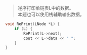 > 逆序打印单链表L中的数据。  
> 本题也可以使用栈辅助输出数据。

```cpp
void RePrint(LNode *L) {
    if (L) {
        RePrint(L->next);
        cout << L->data << " ";
    }
}
```